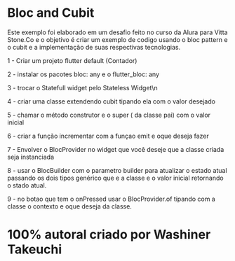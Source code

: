 # Bloc and Cubit

Este exemplo foi elaborado em um desafio feito no curso da Alura para Vitta Stone.Co e o objetivo é criar um exemplo de codigo usando o bloc pattern e o cubit e a implementação de suas respectivas tecnologias.

1 - Criar um projeto flutter default (Contador)

2 - instalar os pacotes bloc: any e o flutter_bloc: any

3 - trocar o Statefull widget pelo Stateless Widget\n

4 - criar uma classe extendendo cubit tipando ela com o valor desejado

5 - chamar o método construtor e o super ( da classe pai) com o valor inicial

6 - criar a função incrementar com a funçao emit e oque deseja fazer

7 - Envolver o BlocProvider no widget que você deseje que a classe criada seja instanciada

8 - usar o BlocBuilder com o parametro builder para atualizar o estado atual passando os dois tipos genérico que e a classe e o valor inicial retornando o stado atual.

9 - no botao que tem o onPressed usar o BlocProvider.of tipando com a classe o contexto e oque deseja da classe.

# 100% autoral criado por Washiner Takeuchi